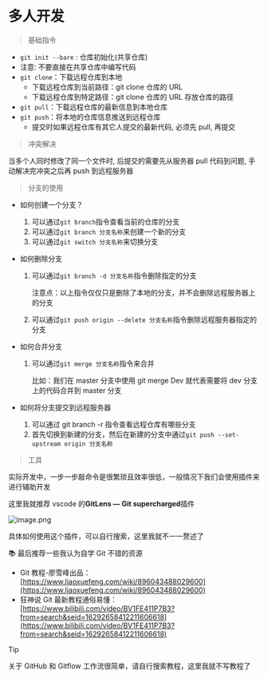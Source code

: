 # 多人开发

> 基础指令

- `git init --bare` : 仓库初始化(共享仓库)
- 注意: 不要直接在共享仓库中编写代码
- `git clone`：下载远程仓库到本地
  - 下载远程仓库到当前路径：git clone 仓库的 URL
  - 下载远程仓库到特定路径：git clone 仓库的 URL 存放仓库的路径
- `git pull`：下载远程仓库的最新信息到本地仓库
- `git push`：将本地的仓库信息推送到远程仓库
  - 提交时如果远程仓库有其它人提交的最新代码, 必须先 pull, 再提交

> 冲突解决

当多个人同时修改了同一个文件时, 后提交的需要先从服务器 pull 代码到问题, 手动解决完冲突之后再 push 到远程服务器

> 分支的使用

- 如何创建一个分支？

  1.  可以通过`git branch`指令查看当前的仓库的分支
  2.  可以通过`git branch 分支名称`来创建一个新的分支
  3.  可以通过`git switch 分支名称`来切换分支

- 如何删除分支

  1.  可以通过`git branch -d 分支名称`指令删除指定的分支

      注意点：以上指令仅仅只是删除了本地的分支，并不会删除远程服务器上的分支

  2.  可以通过`git push origin --delete 分支名称`指令删除远程服务器指定的分支

- 如何合并分支

  1.  可以通过`git merge 分支名称`指令来合并

      比如：我们在 master 分支中使用 git merge Dev 就代表需要将 dev 分支上的代码合并到 master 分支

- 如何将分支提交到远程服务器

  1.  可以通过 git branch -r 指令查看远程仓库有哪些分支
  2.  首先切换到新建的分支，然后在新建的分支中通过`git push --set-upstream origin 分支名称`

> 工具

实际开发中，一步一步敲命令是很繁琐且效率很低，一般情况下我们会使用插件来进行辅助开发

这里我就推荐 vscode 的**GitLens — Git supercharged**插件

![image.png](https://img14.360buyimg.com/ddimg/jfs/t1/199579/3/5441/67477/612b99cbE48573f6a/9017cba21a668850.png)

具体如何使用这个插件，可以自行搜索，这里我就不一一赘述了

📚 最后推荐一些我认为自学 Git 不错的资源

- Git 教程-廖雪峰出品：[https://www.liaoxuefeng.com/wiki/896043488029600](https://www.liaoxuefeng.com/wiki/896043488029600)
- 狂神说 Git 最新教程通俗易懂：[https://www.bilibili.com/video/BV1FE411P7B3?from=search&seid=16292658412211606618](https://www.bilibili.com/video/BV1FE411P7B3?from=search&seid=16292658412211606618)

> [!tip]
> 关于 GitHub 和 Gitflow 工作流很简单，请自行搜索教程，这里我就不写教程了
